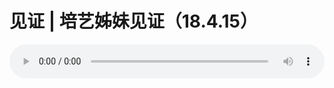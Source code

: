 # 见证 | 培艺姊妹见证（18.4.15）

<audio style="width: 100%;" preload="false" controls controlslist="nodownload"><source src="//cdn.simai.ml/audio/mp3/old/24307.mp3" type="audio/mpeg">Your browser does not support the audio element.</audio>



